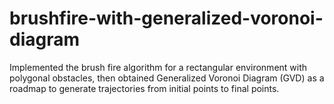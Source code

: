 # brushfire-with-generalized-voronoi-diagram

Implemented the brush fire algorithm for a rectangular environment with polygonal obstacles, then obtained Generalized Voronoi Diagram (GVD) as a roadmap to generate trajectories from initial points to final points.
